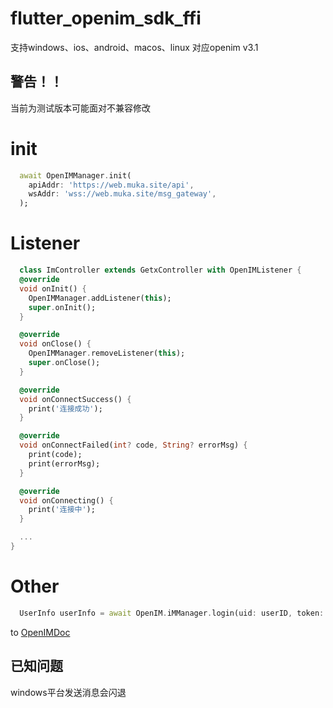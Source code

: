 # flutter_openim_sdk_ffi
 支持windows、ios、android、macos、linux 对应openim v3.1

 
## 警告！！
当前为测试版本可能面对不兼容修改
# init 
```dart
  await OpenIMManager.init(
    apiAddr: 'https://web.muka.site/api',
    wsAddr: 'wss://web.muka.site/msg_gateway',
  );
```

# Listener
```dart
  class ImController extends GetxController with OpenIMListener {
  @override
  void onInit() {
    OpenIMManager.addListener(this);
    super.onInit();
  }

  @override
  void onClose() {
    OpenIMManager.removeListener(this);
    super.onClose();
  }

  @override
  void onConnectSuccess() {
    print('连接成功');
  }

  @override
  void onConnectFailed(int? code, String? errorMsg) {
    print(code);
    print(errorMsg);
  }

  @override
  void onConnecting() {
    print('连接中');
  }

  ...
}

```

# Other
```dart
  UserInfo userInfo = await OpenIM.iMManager.login(uid: userID, token: token);
```

to [OpenIMDoc](https://doc.rentsoft.cn/sdks/introduction)

## 已知问题

windows平台发送消息会闪退





